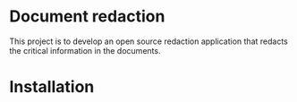 # Document redaction

This project is to develop an open source redaction application that redacts the critical information in the documents.

<h1>Installation</h1>